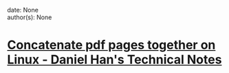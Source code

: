 
date: None  
author(s): None  

# [Concatenate pdf pages together on Linux - Daniel Han's Technical Notes](https://sites.google.com/site/xiangyangsite/home/technical-tips/linux-unix/common-tips/concatenate-pdf-pages-together-on-linux)



